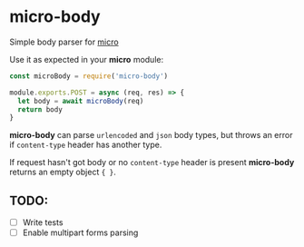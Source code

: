 # micro-body

Simple body parser for [micro][]

Use it as expected in your __micro__ module:

```javascript
const microBody = require('micro-body')

module.exports.POST = async (req, res) => {
  let body = await microBody(req)
  return body
}
```

__micro-body__ can parse `urlencoded` and `json` body types, but throws an error if `content-type` header has another type.

If request hasn't got body or no `content-type` header is present __micro-body__ returns an empty object `{ }`.

[micro]: https://github.com/zeit/micro

## TODO:

- [ ] Write tests
- [ ] Enable multipart forms parsing
